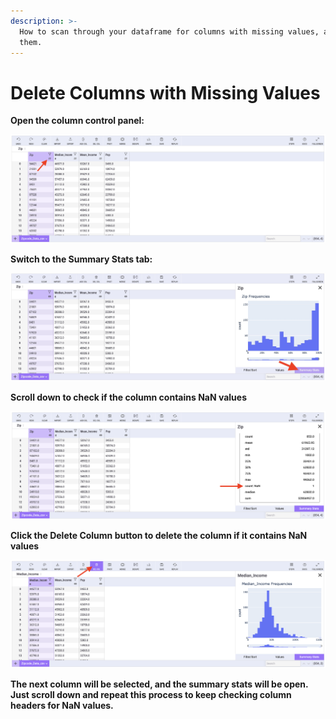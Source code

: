 ```yaml
---
description: >-
  How to scan through your dataframe for columns with missing values, and delete
  them.
---
```


# Delete Columns with Missing Values

**Open the column control panel:**

![](<../.gitbook/assets/Screen Shot 2021-12-02 at 6.34.46 PM.png>)

**Switch to the Summary Stats tab:**

![](<../.gitbook/assets/summary stats.jpg>)

**Scroll down to check if the column contains NaN values**

![](<../.gitbook/assets/Screen Shot 2021-12-02 at 6.37.34 PM.png>)

**Click the Delete Column button to delete the column if it contains NaN values**

![](<../.gitbook/assets/Screen Shot 2021-12-02 at 6.39.17 PM.png>)

**The next column will be selected, and the summary stats will be open. Just scroll down and repeat this process to keep checking column headers for NaN values.**
